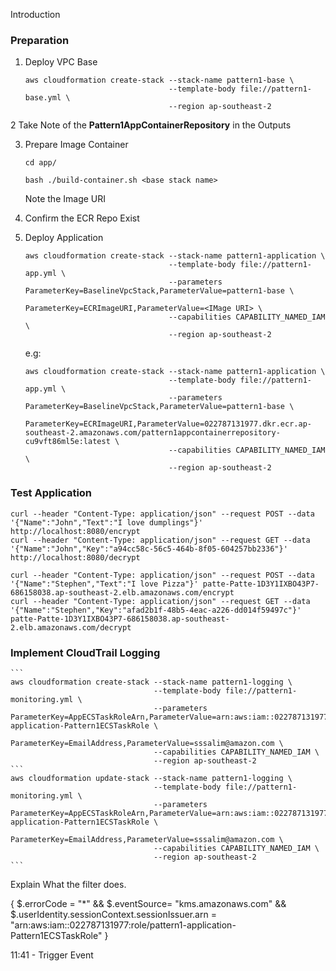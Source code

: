 Introduction



### Preparation
1. Deploy VPC Base

    ```
    aws cloudformation create-stack --stack-name pattern1-base \
                                    --template-body file://pattern1-base.yml \
                                    --region ap-southeast-2
    ```

2 Take Note of the **Pattern1AppContainerRepository** in the Outputs

3. Prepare Image Container

    ```
    cd app/
    ```
    ```
    bash ./build-container.sh <base stack name>
    ```
    Note the Image URI

4. Confirm the ECR Repo Exist
5. Deploy Application

    ```
    aws cloudformation create-stack --stack-name pattern1-application \
                                    --template-body file://pattern1-app.yml \
                                    --parameters ParameterKey=BaselineVpcStack,ParameterValue=pattern1-base \
                                                ParameterKey=ECRImageURI,ParameterValue=<IMage URI> \
                                    --capabilities CAPABILITY_NAMED_IAM \
                                    --region ap-southeast-2
    ```

    e.g:

    ```
    aws cloudformation create-stack --stack-name pattern1-application \
                                    --template-body file://pattern1-app.yml \
                                    --parameters ParameterKey=BaselineVpcStack,ParameterValue=pattern1-base \
                                                ParameterKey=ECRImageURI,ParameterValue=022787131977.dkr.ecr.ap-southeast-2.amazonaws.com/pattern1appcontainerrepository-cu9vft86ml5e:latest \
                                    --capabilities CAPABILITY_NAMED_IAM \
                                    --region ap-southeast-2
    ```

### Test Application

```
curl --header "Content-Type: application/json" --request POST --data '{"Name":"John","Text":"I love dumplings"}' http://localhost:8080/encrypt
curl --header "Content-Type: application/json" --request GET --data '{"Name":"John","Key":"a94cc58c-56c5-464b-8f05-604257bb2336"}' http://localhost:8080/decrypt

curl --header "Content-Type: application/json" --request POST --data '{"Name":"Stephen","Text":"I love Pizza"}' patte-Patte-1D3Y1IXBO43P7-686158038.ap-southeast-2.elb.amazonaws.com/encrypt
curl --header "Content-Type: application/json" --request GET --data '{"Name":"Stephen","Key":"afad2b1f-48b5-4eac-a226-dd014f59497c"}' patte-Patte-1D3Y1IXBO43P7-686158038.ap-southeast-2.elb.amazonaws.com/decrypt

```

### Implement CloudTrail Logging

    ```
    aws cloudformation create-stack --stack-name pattern1-logging \
                                    --template-body file://pattern1-monitoring.yml \
                                    --parameters ParameterKey=AppECSTaskRoleArn,ParameterValue=arn:aws:iam::022787131977:role/pattern1-application-Pattern1ECSTaskRole \
                                                 ParameterKey=EmailAddress,ParameterValue=sssalim@amazon.com \                                    
                                    --capabilities CAPABILITY_NAMED_IAM \
                                    --region ap-southeast-2
    ```
    aws cloudformation update-stack --stack-name pattern1-logging \
                                    --template-body file://pattern1-monitoring.yml \
                                    --parameters ParameterKey=AppECSTaskRoleArn,ParameterValue=arn:aws:iam::022787131977:role/pattern1-application-Pattern1ECSTaskRole \
                                                 ParameterKey=EmailAddress,ParameterValue=sssalim@amazon.com \
                                    --capabilities CAPABILITY_NAMED_IAM \
                                    --region ap-southeast-2
    ```
Explain What the filter does.

{ $.errorCode = "*" && $.eventSource= "kms.amazonaws.com" && $.userIdentity.sessionContext.sessionIssuer.arn = "arn:aws:iam::022787131977:role/pattern1-application-Pattern1ECSTaskRole" }

11:41 - Trigger Event
